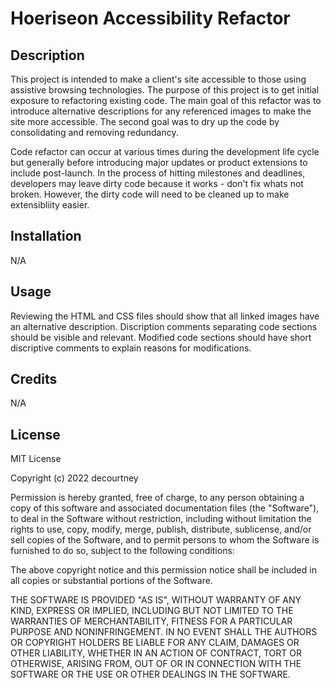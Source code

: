 # Hoeriseon Accessibility Refactor

## Description

This project is intended to make a client's site accessible to those using assistive browsing technologies. The purpose of this project is to get initial exposure to refactoring existing code. The main goal of this refactor was to introduce alternative descriptions for any referenced images to make the site more accessible. The second goal was to dry up the code by consolidating and removing redundancy.

Code refactor can occur at various times during the development life cycle but generally before introducing major updates or product extensions to include post-launch. In the process of hitting milestones and deadlines, developers may leave dirty code because it works - don't fix whats not broken. However, the dirty code will need to be cleaned up to make extensibliity easier.

## Installation

N/A

## Usage

Reviewing the HTML and CSS files should show that all linked images have an alternative description. Discription comments separating code sections should be visible and relevant. Modified code sections should have short discriptive comments to explain reasons for modifications.

## Credits

N/A

## License

MIT License

Copyright (c) 2022 decourtney

Permission is hereby granted, free of charge, to any person obtaining a copy
of this software and associated documentation files (the "Software"), to deal
in the Software without restriction, including without limitation the rights
to use, copy, modify, merge, publish, distribute, sublicense, and/or sell
copies of the Software, and to permit persons to whom the Software is
furnished to do so, subject to the following conditions:

The above copyright notice and this permission notice shall be included in all
copies or substantial portions of the Software.

THE SOFTWARE IS PROVIDED "AS IS", WITHOUT WARRANTY OF ANY KIND, EXPRESS OR
IMPLIED, INCLUDING BUT NOT LIMITED TO THE WARRANTIES OF MERCHANTABILITY,
FITNESS FOR A PARTICULAR PURPOSE AND NONINFRINGEMENT. IN NO EVENT SHALL THE
AUTHORS OR COPYRIGHT HOLDERS BE LIABLE FOR ANY CLAIM, DAMAGES OR OTHER
LIABILITY, WHETHER IN AN ACTION OF CONTRACT, TORT OR OTHERWISE, ARISING FROM,
OUT OF OR IN CONNECTION WITH THE SOFTWARE OR THE USE OR OTHER DEALINGS IN THE
SOFTWARE.

